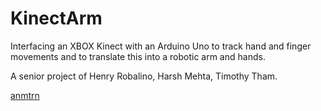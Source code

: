 KinectArm
=========

Interfacing an XBOX Kinect with an Arduino Uno to track hand and finger movements and to translate this into a robotic arm and hands.

A senior project of Henry Robalino, Harsh Mehta, Timothy Tham.

<a href="web.njit.edu/~hr28">anmtrn</a>
